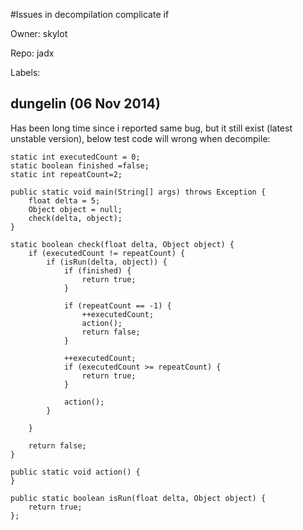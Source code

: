 #Issues in decompilation complicate if

Owner: skylot

Repo: jadx

Labels: 

## dungelin (06 Nov 2014)

Has been long time since i reported same bug, but it still exist (latest unstable version), below test code will wrong when decompile:

```
static int executedCount = 0;
static boolean finished =false;
static int repeatCount=2;

public static void main(String[] args) throws Exception {
    float delta = 5;
    Object object = null;
    check(delta, object);
}

static boolean check(float delta, Object object) {
    if (executedCount != repeatCount) {
        if (isRun(delta, object)) {
            if (finished) {
                return true;
            }

            if (repeatCount == -1) {
                ++executedCount;
                action();
                return false;
            }

            ++executedCount;
            if (executedCount >= repeatCount) {
                return true;
            }

            action();
        }

    }

    return false;
}

public static void action() {
}

public static boolean isRun(float delta, Object object) {
    return true;
};
```


